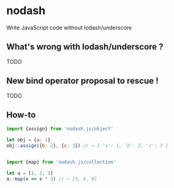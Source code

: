 # nodash

Write JavaScript code without lodash/underscore


## What's wrong with lodash/underscore ?

TODO

## New bind operator proposal to rescue !

TODO

## How-to

```js
import {assign} from 'nodash.js/object'

let obj = {a: 1}
obj::assign({b: 2}, {c: 3}) // → { 'a': 1, 'b': 2, 'c': 3 }


import {map} from 'nodash.js/collection'

let a = [1, 2, 3]
a::map(x => x * 3) // → [3, 6, 9]
```

